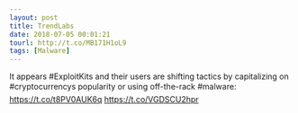 ```yaml
---
layout: post
title: TrendLabs
date: 2018-07-05 00:01:21
tourl: http://t.co/MB171H1oL9
tags: [Malware]
---
```

It appears #ExploitKits and their users are shifting tactics by capitalizing on #cryptocurrencys popularity or using off-the-rack #malware: https://t.co/t8PV0AUK6q https://t.co/VGDSCU2hpr